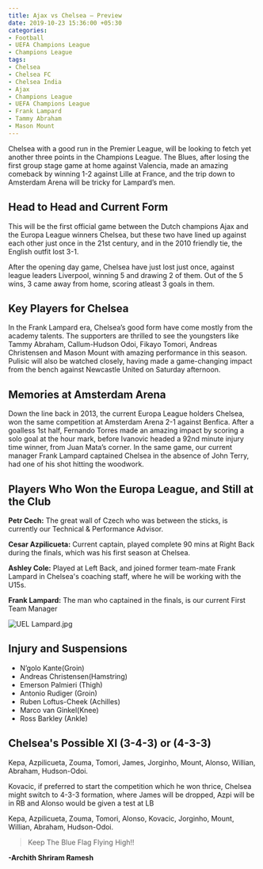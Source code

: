 ```yaml
---
title: Ajax vs Chelsea – Preview
date: 2019-10-23 15:36:00 +05:30
categories:
- Football
- UEFA Champions League
- Champions League
tags:
- Chelsea
- Chelsea FC
- Chelsea India
- Ajax
- Champions League
- UEFA Champions League
- Frank Lampard
- Tammy Abraham
- Mason Mount
---
```


Chelsea with a good run in the Premier League, will be looking to fetch yet another three points in the Champions League. The Blues, after losing the first group stage game at home against Valencia, made an amazing comeback by winning 1-2 against Lille at France, and the trip down to Amsterdam Arena will be tricky for Lampard’s men.

## Head to Head and Current Form

This will be the first official game between the Dutch champions Ajax and the Europa League winners Chelsea, but these two have lined up against each other just once in the 21st century, and in the 2010 friendly tie, the English outfit lost 3-1.

After the opening day game, Chelsea have just lost just once, against league leaders Liverpool, winning 5 and drawing 2 of them. Out of the 5 wins, 3 came away from home, scoring atleast 3 goals in them.

## Key Players for Chelsea

In the Frank Lampard era, Chelsea’s good form have come mostly from the academy talents. The supporters are thrilled to see the youngsters like Tammy Abraham, Callum-Hudson Odoi, Fikayo Tomori, Andreas Christensen and Mason Mount with amazing performance in this season. Pulisic will also be watched closely, having made a game-changing impact from the bench against Newcastle United on Saturday afternoon.

## Memories at Amsterdam Arena

Down the line back in 2013, the current Europa League holders Chelsea, won the same competition at Amsterdam Arena 2-1 against Benfica. After a goalless 1st half, Fernando Torres made an amazing impact by scoring a solo goal at the hour mark, before Ivanovic headed a 92nd minute injury time winner, from Juan Mata’s corner. In the same game, our current manager Frank Lampard captained Chelsea in the absence of John Terry, had one of his shot hitting the woodwork.

## Players Who Won the Europa League, and Still at the Club

**Petr Cech:** The great wall of Czech who was between the sticks, is currently our Technical & Performance Advisor.

**Cesar Azpilicueta:** Current captain, played complete 90 mins at Right Back during the finals, which was his first season at Chelsea.

**Ashley Cole:** Played at Left Back, and joined former team-mate Frank Lampard in Chelsea's coaching staff, where he will be working with the U15s.

**Frank Lampard:** The man who captained in the finals, is our current First Team Manager

![UEL Lampard.jpg](/uploads/UEL%20Lampard.jpg)

## Injury and Suspensions

* N’golo Kante(Groin)
* Andreas Christensen(Hamstring)
* Emerson Palmieri (Thigh)
* Antonio Rudiger (Groin)
* Ruben Loftus-Cheek (Achilles)
* Marco van Ginkel(Knee)
* Ross Barkley (Ankle)

## Chelsea's Possible XI (3-4-3) or (4-3-3)

Kepa, 
Azpilicueta, Zouma, Tomori, 
James, Jorginho, Mount, Alonso, 
Willian, Abraham, Hudson-Odoi.

Kovacic, if preferred to start the competition which he won thrice, Chelsea might switch to 4-3-3 formation, where James will be dropped, Azpi will be in RB and Alonso would be given a test at LB

Kepa, 
Azpilicueta, Zouma, Tomori, Alonso,
Kovacic, Jorginho, Mount,
Willian, Abraham, Hudson-Odoi.

> Keep The Blue Flag Flying High!!

**-Archith Shriram Ramesh**